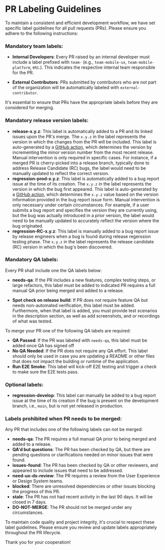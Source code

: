 # PR Labeling Guidelines
To maintain a consistent and efficient development workflow, we have set specific label guidelines for all pull requests (PRs). Please ensure you adhere to the following instructions:

### Mandatory team labels:
- **Internal Developers**: Every PR raised by an internal developer must include a label prefixed with `team-` (e.g., `team-mobile-ux`, `team-mobile-platform`, etc.). This indicates the respective internal team responsible for the PR.

- **External Contributors**: PRs submitted by contributors who are not part of the organization will be automatically labeled with `external-contributor`.

It's essential to ensure that PRs have the appropriate labels before they are considered for merging.

### Mandatory release version labels:
- **release-x.y.z**: This label is automatically added to a PR and its linked issues upon the PR's merge. The `x.y.z` in the label represents the version in which the changes from the PR will be included. This label is auto-generated by a [GitHub action](../workflows/add-release-label.yml), which determines the version by incrementing the minor version number from the most recent release. Manual intervention is only required in specific cases. For instance, if a merged PR is cherry-picked into a release branch, typically done to address Release Candidate (RC) bugs, the label would need to be manually updated to reflect the correct version.
- **regression-prod-x.y.z**: This label is automatically added to a bug report issue at the time of its creation. The `x.y.z` in the label represents the version in which the bug first appeared. This label is auto-generated by a [GitHub action](../workflows/check-template-and-add-labels.yml), which determines the `x.y.z` value based on the version information provided in the bug report issue form. Manual intervention is only necessary under certain circumstances. For example, if a user submits a bug report and specifies the version they are currently using, but the bug was actually introduced in a prior version, the label would need to be manually updated to accurately reflect the version where the bug originated.
- **regression-RC-x.y.z**: This label is manually added to a bug report issue by release engineers when a bug is found during release regerssion testing phase. The `x.y.z` in the label represents the release candidate (RC) version in which the bug's been discovered.

### Mandatory QA labels:
Every PR shall include one the QA labels below:
- **needs-qa**: If the PR includes a new features, complex testing steps, or large refactors, this label must be added to indicated PR requires a full manual QA prior being merged and added to a release.

- **Spot check on release build**: If PR does not require feature QA but needs non-automated verification, this label must be added. Furthermore, when that label is added, you must provide test scenarios in the description section, as well as add screenshots, and or recordings of what was tested.

To merge your PR one of the following QA labels are required:
- **QA Passed**: If the PR was labeled with `needs-qa`, this label must be added once QA has signed off
- **No QA Needed**: If the PR does not require any QA effort. This label should only be used in case you are updating a README or other files that does not impact the building or runtime of the application.
- **Run E2E Smoke**: This label will kick-off E2E testing and trigger a check to make sure the E2E tests pass. 

### Optional labels:
- **regression-develop**: This label can manually be added to a bug report issue at the time of its creation if the bug is present on the development branch, i.e., `main`, but is not yet released in production.

### Labels prohibited when PR needs to be merged:
Any PR that includes one of the following labels can not be merged:

- **needs-qa**: The PR requires a full manual QA prior to being merged and added to a release.
- **QA'd but questions**: The PR has been checked by QA, but there are pending questions or clarifications needed on minor issues that were found.
- **issues-found**: The PR has been checked by QA or other reviewers, and appeared to include issues that need to be addressed.
- **need-ux-ds-review**: The PR requires a review from the User Experience or Design System teams.
- **blocked**: There are unresolved dependencies or other issues blocking the progress of this PR.
- **stale**: The PR has not had recent activity in the last 90 days. It will be closed in 7 days.
- **DO-NOT-MERGE**: The PR should not be merged under any circumstances.

To maintain code quality and project integrity, it's crucial to respect these label guidelines. Please ensure you review and update labels appropriately throughout the PR lifecycle.

Thank you for your cooperation!
